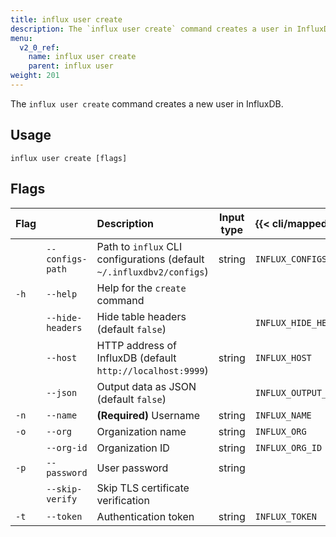 ```yaml
---
title: influx user create
description: The `influx user create` command creates a user in InfluxDB.
menu:
  v2_0_ref:
    name: influx user create
    parent: influx user
weight: 201
---
```


The `influx user create` command creates a new user in InfluxDB.

## Usage
```
influx user create [flags]
```

## Flags
| Flag |                  | Description                                                           | Input type  | {{< cli/mapped >}}    |
|:---- |:---              |:-----------                                                           |:----------: |:------------------    |
|      | `--configs-path` | Path to `influx` CLI configurations (default `~/.influxdbv2/configs`) | string      |`INFLUX_CONFIGS_PATH`  |
| `-h` | `--help`         | Help for the `create` command                                         |             |                       |
|      | `--hide-headers` | Hide table headers (default `false`)                                  |             | `INFLUX_HIDE_HEADERS` |
|      | `--host`         | HTTP address of InfluxDB (default `http://localhost:9999`)            | string      | `INFLUX_HOST`         |
|      | `--json`         | Output data as JSON (default `false`)                                 |             | `INFLUX_OUTPUT_JSON`  |
| `-n` | `--name`         | **(Required)** Username                                               | string      | `INFLUX_NAME`         |
| `-o` | `--org`          | Organization name                                                     | string      | `INFLUX_ORG`          |
|      | `--org-id`       | Organization ID                                                       | string      | `INFLUX_ORG_ID`       |
| `-p` | `--password`     | User password                                                         | string      |                       |
|      | `--skip-verify`  | Skip TLS certificate verification                                     |             |                       |
| `-t` | `--token`        | Authentication token                                                  | string      | `INFLUX_TOKEN`        |

